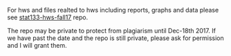 For hws and files realted to hws including reports, graphs and data please see [stat133-hws-fall17](https://github.com/Sudarshan-UCB/stat133-hws-fall17) repo.

The repo may be private to protect from plagiarism until Dec-18th 2017. If we have past the date and the repo is still private, please ask for permission and I will grant them.